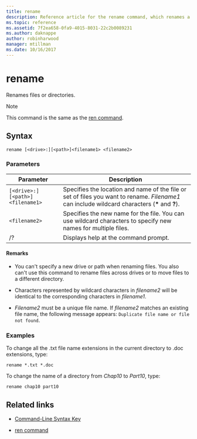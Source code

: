 ```yaml
---
title: rename
description: Reference article for the rename command, which renames a file or directory.
ms.topic: reference
ms.assetid: 7f2ea658-0fa9-4015-8031-22c2b0089231
ms.author: daknappe
author: robinharwood
manager: mtillman
ms.date: 10/16/2017
---
```


# rename



Renames files or directories.

> [!NOTE]
> This command is the same as the [ren command](ren.md).

## Syntax

```
rename [<drive>:][<path>]<filename1> <filename2>
```

### Parameters

| Parameter | Description |
|--|--|
| `[<drive>:][<path>]<filename1>` | Specifies the location and name of the file or set of files you want to rename. *Filename1* can include wildcard characters (**&#42;** and **?**). |
| `<filename2>` | Specifies the new name for the file. You can use wildcard characters to specify new names for multiple files. |
| /? | Displays help at the command prompt. |

#### Remarks

- You can't specify a new drive or path when renaming files. You also can't use this command to rename files across drives or to move files to a different directory.

- Characters represented by wildcard characters in *filename2* will be identical to the corresponding characters in *filename1*.

- *Filename2* must be a unique file name. If *filename2* matches an existing file name, the following message appears: `Duplicate file name or file not found`.

### Examples

To change all the .txt file name extensions in the current directory to .doc extensions, type:

```
rename *.txt *.doc
```

To change the name of a directory from *Chap10* to *Part10*, type:

```
rename chap10 part10
```

## Related links

- [Command-Line Syntax Key](command-line-syntax-key.md)

- [ren command](ren.md)
